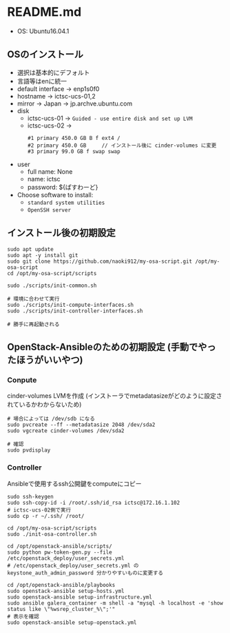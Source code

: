 # README.md

* OS: Ubuntu16.04.1

## OSのインストール
* 選択は基本的にデフォルト
* 言語等はenに統一
* default interface -> enp1s0f0
* hostname -> ictsc-ucs-01,2
* mirror -> Japan -> jp.archve.ubuntu.com
* disk
  - ictsc-ucs-01 -> `Guided - use entire disk and set up LVM`
  - ictsc-ucs-02 ->
    ```
    #1 primary 450.0 GB B f ext4 /
    #2 primary 450.0 GB     // インストール後に cinder-volumes に変更
    #3 primary 99.0 GB f swap swap
    ```
* user
  - full name: None
  - name: ictsc
  - password: ${ぱすわーど}
* Choose software to install:
  - `standard system utilities`
  - `OpenSSH server`

## インストール後の初期設定

```
sudo apt update
sudo apt -y install git
sudo git clone https://github.com/naoki912/my-osa-script.git /opt/my-osa-script
cd /opt/my-osa-script/scripts

sudo ./scripts/init-common.sh

# 環境に合わせて実行
sudo ./scripts/init-compute-interfaces.sh
sudo ./scripts/init-controller-interfaces.sh

# 勝手に再起動される
```

## OpenStack-Ansibleのための初期設定 (手動でやったほうがいいやつ)

### Conpute

cinder-volumes LVMを作成 (インストーラでmetadatasizeがどのように設定されているかわからないため)

```
# 場合によっては /dev/sdb になる
sudo pvcreate --ff --metadatasize 2048 /dev/sda2
sudo vgcreate cinder-volumes /dev/sda2

# 確認
sudo pvdisplay
```

### Controller

Ansibleで使用するssh公開鍵をcomputeにコピー

```
sudo ssh-keygen
sudo ssh-copy-id -i /root/.ssh/id_rsa ictsc@172.16.1.102
# ictsc-ucs-02側で実行
sudo cp -r ~/.ssh/ /root/

cd /opt/my-osa-script/scripts
sudo ./init-osa-controller.sh

cd /opt/openstack-ansible/scripts/
sudo python pw-token-gen.py --file /etc/openstack_deploy/user_secrets.yml
# /etc/openstack_deploy/user_secrets.yml の keystone_auth_admin_password 分かりやすいものに変更する

cd /opt/openstack-ansible/playbooks
sudo openstack-ansible setup-hosts.yml
sudo openstack-ansible setup-infrastructure.yml
sudo ansible galera_container -m shell -a "mysql -h localhost -e 'show status like \"%wsrep_cluster_%\";'"
# 表示を確認
sudo openstack-ansible setup-openstack.yml
```
